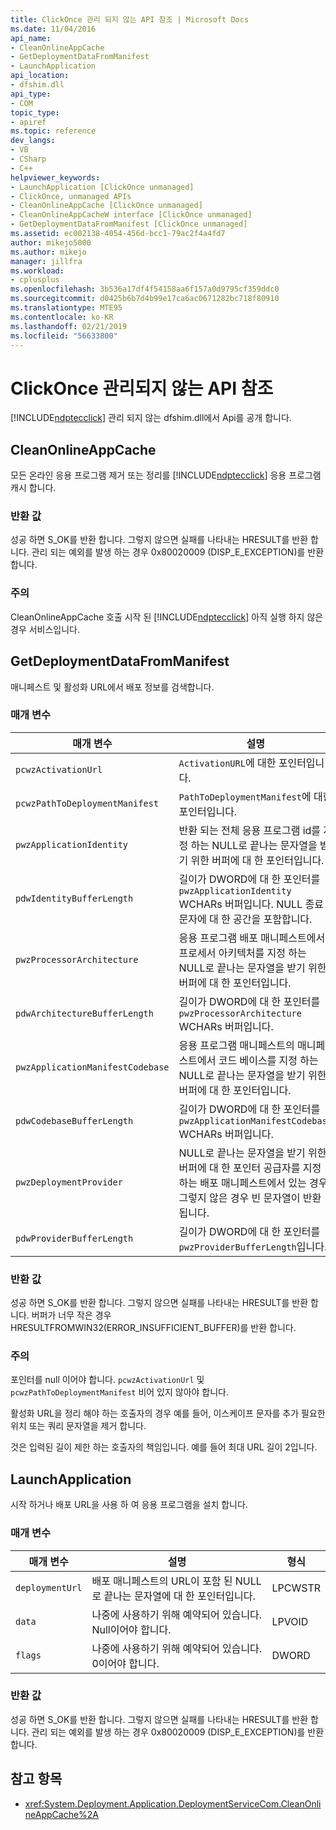 ```yaml
---
title: ClickOnce 관리 되지 않는 API 참조 | Microsoft Docs
ms.date: 11/04/2016
api_name:
- CleanOnlineAppCache
- GetDeploymentDataFromManifest
- LaunchApplication
api_location:
- dfshim.dll
api_type:
- COM
topic_type:
- apiref
ms.topic: reference
dev_langs:
- VB
- CSharp
- C++
helpviewer_keywords:
- LaunchApplication [ClickOnce unmanaged]
- ClickOnce, unmanaged APIs
- CleanOnlineAppCache [ClickOnce unmanaged]
- CleanOnlineAppCacheW interface [ClickOnce unmanaged]
- GetDeploymentDataFromManifest [ClickOnce unmanaged]
ms.assetid: ec002138-4054-456d-bcc1-79ac2f4a4fd7
author: mikejo5000
ms.author: mikejo
manager: jillfra
ms.workload:
- cplusplus
ms.openlocfilehash: 3b536a17df4f54158aa6f157a0d9795cf359ddc0
ms.sourcegitcommit: d0425b6b7d4b99e17ca6ac0671282bc718f80910
ms.translationtype: MTE95
ms.contentlocale: ko-KR
ms.lasthandoff: 02/21/2019
ms.locfileid: "56633800"
---
```

# <a name="clickonce-unmanaged-api-reference"></a>ClickOnce 관리되지 않는 API 참조
[!INCLUDE[ndptecclick](../deployment/includes/ndptecclick_md.md)] 관리 되지 않는 dfshim.dll에서 Api를 공개 합니다.

## <a name="cleanonlineappcache"></a>CleanOnlineAppCache
 모든 온라인 응용 프로그램 제거 또는 정리를 [!INCLUDE[ndptecclick](../deployment/includes/ndptecclick_md.md)] 응용 프로그램 캐시 합니다.

### <a name="return-value"></a>반환 값
 성공 하면 S_OK를 반환 합니다. 그렇지 않으면 실패를 나타내는 HRESULT를 반환 합니다. 관리 되는 예외를 발생 하는 경우 0x80020009 (DISP_E_EXCEPTION)를 반환 합니다.

### <a name="remarks"></a>주의
 CleanOnlineAppCache 호출 시작 된 [!INCLUDE[ndptecclick](../deployment/includes/ndptecclick_md.md)] 아직 실행 하지 않은 경우 서비스입니다.

## <a name="getdeploymentdatafrommanifest"></a>GetDeploymentDataFromManifest
 매니페스트 및 활성화 URL에서 배포 정보를 검색합니다.

### <a name="parameters"></a>매개 변수

|매개 변수|설명|형식|
|---------------|-----------------|----------|
|`pcwzActivationUrl`|`ActivationURL`에 대한 포인터입니다.|LPCWSTR|
|`pcwzPathToDeploymentManifest`|`PathToDeploymentManifest`에 대한 포인터입니다.|LPCWSTR|
|`pwzApplicationIdentity`|반환 되는 전체 응용 프로그램 id를 지정 하는 NULL로 끝나는 문자열을 받기 위한 버퍼에 대 한 포인터입니다.|LPWSTR|
|`pdwIdentityBufferLength`|길이가 DWORD에 대 한 포인터를 `pwzApplicationIdentity` WCHARs 버퍼입니다. NULL 종료 문자에 대 한 공간을 포함합니다.|LPDWORD|
|`pwzProcessorArchitecture`|응용 프로그램 배포 매니페스트에서 프로세서 아키텍처를 지정 하는 NULL로 끝나는 문자열을 받기 위한 버퍼에 대 한 포인터입니다.|LPWSTR|
|`pdwArchitectureBufferLength`|길이가 DWORD에 대 한 포인터를 `pwzProcessorArchitecture` WCHARs 버퍼입니다.|LPDWORD|
|`pwzApplicationManifestCodebase`|응용 프로그램 매니페스트의 매니페스트에서 코드 베이스를 지정 하는 NULL로 끝나는 문자열을 받기 위한 버퍼에 대 한 포인터입니다.|LPWSTR|
|`pdwCodebaseBufferLength`|길이가 DWORD에 대 한 포인터를 `pwzApplicationManifestCodebase` WCHARs 버퍼입니다.|LPDWORD|
|`pwzDeploymentProvider`|NULL로 끝나는 문자열을 받기 위한 버퍼에 대 한 포인터 공급자를 지정 하는 배포 매니페스트에서 있는 경우. 그렇지 않은 경우 빈 문자열이 반환 됩니다.|LPWSTR|
|`pdwProviderBufferLength`|길이가 DWORD에 대 한 포인터를 `pwzProviderBufferLength`입니다.|LPDWORD|

### <a name="return-value"></a>반환 값
 성공 하면 S_OK를 반환 합니다. 그렇지 않으면 실패를 나타내는 HRESULT를 반환 합니다. 버퍼가 너무 작은 경우 HRESULTFROMWIN32(ERROR_INSUFFICIENT_BUFFER)를 반환 합니다.

### <a name="remarks"></a>주의
 포인터를 null 이어야 합니다. `pcwzActivationUrl` 및 `pcwzPathToDeploymentManifest` 비어 있지 않아야 합니다.

 활성화 URL을 정리 해야 하는 호출자의 경우 예를 들어, 이스케이프 문자를 추가 필요한 위치 또는 쿼리 문자열을 제거 합니다.

 것은 입력된 길이 제한 하는 호출자의 책임입니다. 예를 들어 최대 URL 길이 2입니다.

## <a name="launchapplication"></a>LaunchApplication
 시작 하거나 배포 URL을 사용 하 여 응용 프로그램을 설치 합니다.

### <a name="parameters"></a>매개 변수

|매개 변수|설명|형식|
|---------------|-----------------|----------|
|`deploymentUrl`|배포 매니페스트의 URL이 포함 된 NULL로 끝나는 문자열에 대 한 포인터입니다.|LPCWSTR|
|`data`|나중에 사용하기 위해 예약되어 있습니다. Null이어야 합니다.|LPVOID|
|`flags`|나중에 사용하기 위해 예약되어 있습니다. 0이어야 합니다.|DWORD|

### <a name="return-value"></a>반환 값
 성공 하면 S_OK를 반환 합니다. 그렇지 않으면 실패를 나타내는 HRESULT를 반환 합니다. 관리 되는 예외를 발생 하는 경우 0x80020009 (DISP_E_EXCEPTION)를 반환 합니다.

## <a name="see-also"></a>참고 항목
- <xref:System.Deployment.Application.DeploymentServiceCom.CleanOnlineAppCache%2A>